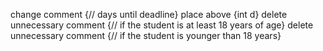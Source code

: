 change comment {// days until deadline} place above {int d}
delete unnecessary comment {// if the student is at least 18 years of age}
delete unnecessary comment {// if the student is younger than 18 years}
